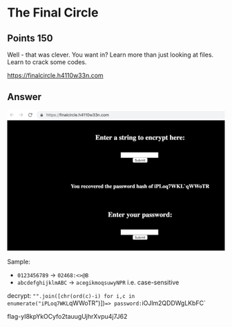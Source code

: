 # The Final Circle

## Points 150

Well - that was clever. You want in? Learn more than just looking at files. Learn to crack some codes.

https://finalcircle.h4110w33n.com

## Answer

![](150_the_final_circle.png)

Sample:
* `0123456789` -> `02468:<>@B`
* `abcdefghijklmABC` -> `acegikmoqsuwyNPR` i.e. case-sensitive

decrypt: `"".join([chr(ord(c)-i) for i,c in enumerate("iPLoq7WKL`qWWoTR")])`
=> password: `iOJlm2QDDWgLKbFC`

flag-yI8kpYkOCyfo2tauugUjhrXvpu4j7J62
